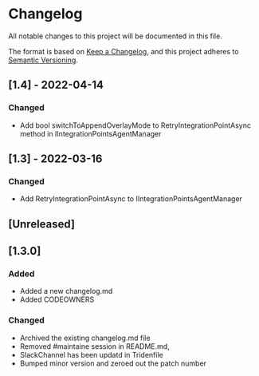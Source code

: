 # Changelog

All notable changes to this project will be documented in this file.

The format is based on [Keep a Changelog](https://keepachangelog.com/en/1.0.0/),
and this project adheres to [Semantic Versioning](https://semver.org/spec/v2.0.0.html).

## [1.4] - 2022-04-14
### Changed
- Add bool switchToAppendOverlayMode to RetryIntegrationPointAsync method in IIntegrationPointsAgentManager

## [1.3] - 2022-03-16
### Changed
- Add RetryIntegrationPointAsync to IIntegrationPointsAgentManager

## [Unreleased]

## [1.3.0]

### Added

- Added a new changelog.md
- Added CODEOWNERS

### Changed

- Archived the existing changelog.md file
- Removed #maintaine session in README.md, 
- SlackChannel has been updatd in Tridenfile
- Bumped minor version and zeroed out the patch number